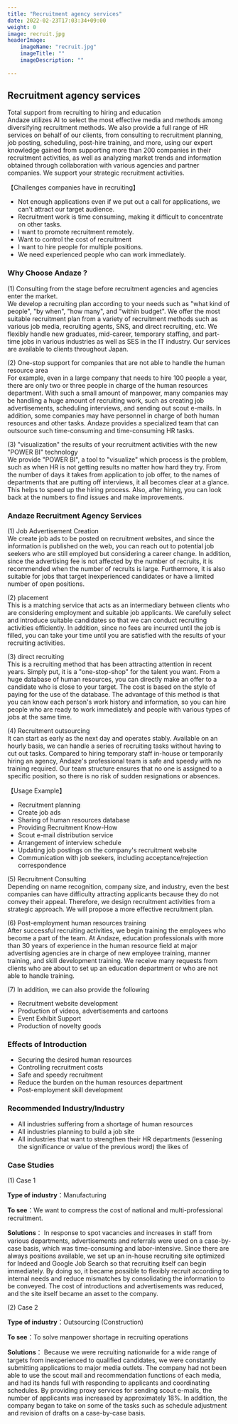 ```yaml
---
title: "Recruitment agency services"
date: 2022-02-23T17:03:34+09:00
weight: 0
image: recruit.jpg
headerImage:
    imageName: "recruit.jpg"
    imageTitle: ""
    imageDescription: ""
 
---
```


## Recruitment agency services
Total support from recruiting to hiring and education     
Andaze utilizes AI to select the most effective media and methods among diversifying recruitment methods. We also provide a full range of HR services on behalf of our clients, from consulting to recruitment planning, job posting, scheduling, post-hire training, and more, using our expert knowledge gained from supporting more than 200 companies in their recruitment activities, as well as analyzing market trends and information obtained through collaboration with various agencies and partner companies. We support your strategic recruitment activities.    

【Challenges companies have in recruiting】
* Not enough applications even if we put out a call for applications, we can't attract our target audience.
* Recruitment work is time consuming, making it difficult to concentrate on other tasks.
* I want to promote recruitment remotely.
* Want to control the cost of recruitment
* I want to hire people for multiple positions.
* We need experienced people who can work immediately.

### Why Choose Andaze ?
(1)	Consulting from the stage before recruitment agencies and agencies enter the market.        
We develop a recruiting plan according to your needs such as "what kind of people", "by when", "how many", and "within budget". We offer the most suitable recruitment plan from a variety of recruitment methods such as various job media, recruiting agents, SNS, and direct recruiting, etc. We flexibly handle new graduates, mid-career, temporary staffing, and part-time jobs in various industries as well as SES in the IT industry. Our services are available to clients throughout Japan.

(2)	One-stop support for companies that are not able to handle the human resource area       
For example, even in a large company that needs to hire 100 people a year, there are only two or three people in charge of the human resources department. With such a small amount of manpower, many companies may be handling a huge amount of recruiting work, such as creating job advertisements, scheduling interviews, and sending out scout e-mails. In addition, some companies may have personnel in charge of both human resources and other tasks. Andaze provides a specialized team that can outsource such time-consuming and time-consuming HR tasks.

(3)	"visualization" the results of your recruitment activities with the new "POWER BI" technology       
We provide "POWER BI", a tool to "visualize" which process is the problem, such as when HR is not getting results no matter how hard they try. From the number of days it takes from application to job offer, to the names of departments that are putting off interviews, it all becomes clear at a glance. This helps to speed up the hiring process. Also, after hiring, you can look back at the numbers to find issues and make improvements.

### Andaze Recruitment Agency Services
(1)	Job Advertisement Creation       
We create job ads to be posted on recruitment websites, and since the information is published on the web, you can reach out to potential job seekers who are still employed but considering a career change. In addition, since the advertising fee is not affected by the number of recruits, it is recommended when the number of recruits is large. Furthermore, it is also suitable for jobs that target inexperienced candidates or have a limited number of open positions.

(2)	placement      
This is a matching service that acts as an intermediary between clients who are considering employment and suitable job applicants. We carefully select and introduce suitable candidates so that we can conduct recruiting activities efficiently. In addition, since no fees are incurred until the job is filled, you can take your time until you are satisfied with the results of your recruiting activities.

(3)	direct recruiting     
This is a recruiting method that has been attracting attention in recent years. Simply put, it is a "one-stop-shop" for the talent you want. From a huge database of human resources, you can directly make an offer to a candidate who is close to your target. The cost is based on the style of paying for the use of the database. The advantage of this method is that you can know each person's work history and information, so you can hire people who are ready to work immediately and people with various types of jobs at the same time.

(4)	Recruitment outsourcing       
It can start as early as the next day and operates stably. Available on an hourly basis, we can handle a series of recruiting tasks without having to cut out tasks. Compared to hiring temporary staff in-house or temporarily hiring an agency, Andaze's professional team is safe and speedy with no training required. Our team structure ensures that no one is assigned to a specific position, so there is no risk of sudden resignations or absences.

【Usage Example】
* Recruitment planning
* Create job ads
* Sharing of human resources database
* Providing Recruitment Know-How
* Scout e-mail distribution service
* Arrangement of interview schedule
* Updating job postings on the company's recruitment website
* Communication with job seekers, including acceptance/rejection correspondence

(5)	Recruitment Consulting    
Depending on name recognition, company size, and industry, even the best companies can have difficulty attracting applicants because they do not convey their appeal. Therefore, we design recruitment activities from a strategic approach. We will propose a more effective recruitment plan.

(6)	Post-employment human resources training    
After successful recruiting activities, we begin training the employees who become a part of the team. At Andaze, education professionals with more than 30 years of experience in the human resource field at major advertising agencies are in charge of new employee training, manner training, and skill development training. We receive many requests from clients who are about to set up an education department or who are not able to handle training.

(7)	In addition, we can also provide the following

* Recruitment website development
* Production of videos, advertisements and cartoons
* Event Exhibit Support
* Production of novelty goods

### Effects of Introduction
* Securing the desired human resources
* Controlling recruitment costs
* Safe and speedy recruitment
* Reduce the burden on the human resources department
* Post-employment skill development

### Recommended Industry/Industry
* All industries suffering from a shortage of human resources
* All industries planning to build a job site
* All industries that want to strengthen their HR departments
(lessening the significance or value of the previous word) the likes of

### Case Studies
(1)	Case 1   

**Type of industry**：Manufacturing  

**To see**：We want to compress the cost of national and multi-professional recruitment.     

**Solutions**： In response to spot vacancies and increases in staff from various departments, advertisements and referrals were used on a case-by-case basis, which was time-consuming and labor-intensive. Since there are always positions available, we set up an in-house recruiting site optimized for Indeed and Google Job Search so that recruiting itself can begin immediately. By doing so, it became possible to flexibly recruit according to internal needs and reduce mismatches by consolidating the information to be conveyed. The cost of introductions and advertisements was reduced, and the site itself became an asset to the company.

(2)	Case 2

**Type of industry**：Outsourcing (Construction)   

**To see**：To solve manpower shortage in recruiting operations 

**Solutions**： Because we were recruiting nationwide for a wide range of targets from inexperienced to qualified candidates, we were constantly submitting applications to major media outlets. The company had not been able to use the scout mail and recommendation functions of each media, and had its hands full with responding to applicants and coordinating schedules. By providing proxy services for sending scout e-mails, the number of applicants was increased by approximately 18%. In addition, the company began to take on some of the tasks such as schedule adjustment and revision of drafts on a case-by-case basis.